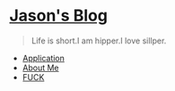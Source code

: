 # [Jason's Blog](.)

> Life is short.I am hipper.I love sillper.

- [Application](application/index.md)
- [About Me](aboutme.md)
- [FUCK](caonimabi.md)